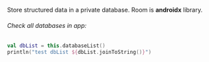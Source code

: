Store structured data in a private database.
Room is **androidx** library.
###### Check all databases in app:
```kotlin
val dbList = this.databaseList()  
println("test dbList ${dbList.joinToString()}")
```
